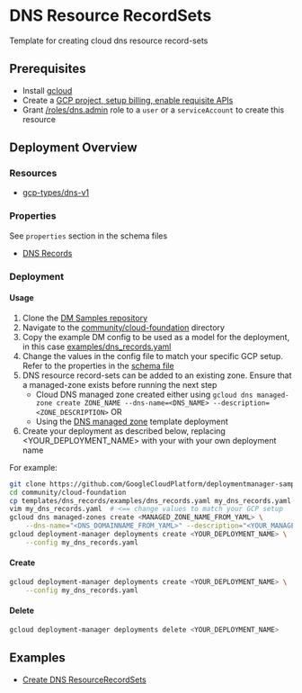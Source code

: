 # DNS Resource RecordSets

Template for creating cloud dns resource record-sets

## Prerequisites

- Install [gcloud](https://cloud.google.com/sdk)
- Create a [GCP project, setup billing, enable requisite APIs](../project/README.md)
- Grant [/roles/dns.admin](https://cloud.google.com/dns/access-control) role to a `user` or a `serviceAccount` to create this resource

## Deployment Overview

### Resources

- [gcp-types/dns-v1](https://cloud.google.com/dns/api/v1/changes)

### Properties

See `properties` section in the schema files

- [DNS Records](dns_records.py.schema)

### Deployment

#### Usage

1. Clone the [DM Samples repository](https://github.com/GoogleCloudPlatform/deploymentmanager-samples)
2. Navigate to the [community/cloud-foundation](../../../cloud-foundation) directory
3. Copy the example DM config to be used as a model for the deployment, in this case [examples/dns_records.yaml](examples/dns_records.yaml)
4. Change the values in the config file to match your specific GCP setup. Refer to the properties in the [schema file](dns_records.py.schema)
5. DNS resource record-sets can be added to an existing zone. Ensure that a managed-zone exists before running the next step
   - Cloud DNS managed zone created either using `gcloud dns managed-zone create ZONE_NAME --dns-name=<DNS_NAME> --description=<ZONE_DESCRIPTION>` OR
   - Using the [DNS managed zone](../../../cloud-foundation/templates/dns_managed_zone) template deployment
6. Create your deployment as described below, replacing <YOUR_DEPLOYMENT_NAME> with your with your own deployment name

For example:

```bash
git clone https://github.com/GoogleCloudPlatform/deploymentmanager-samples
cd community/cloud-foundation
cp templates/dns_records/examples/dns_records.yaml my_dns_records.yaml
vim my_dns_records.yaml  # <== change values to match your GCP setup
gcloud dns managed-zones create <MANAGED_ZONE_NAME_FROM_YAML> \
    --dns-name="<DNS_DOMAINNAME_FROM_YAML>" --description="<YOUR_MANAGED_ZONE_DESCRIPTION>"
gcloud deployment-manager deployments create <YOUR_DEPLOYMENT_NAME> \
    --config my_dns_records.yaml
```

#### Create

```bash
gcloud deployment-manager deployments create <YOUR_DEPLOYMENT_NAME> \
    --config my_dns_records.yaml
```

#### Delete

```bash
gcloud deployment-manager deployments delete <YOUR_DEPLOYMENT_NAME>
```

## Examples

- [Create DNS ResourceRecordSets](examples/dns_records.yaml)
